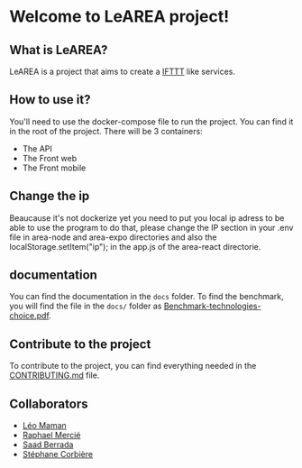 # Welcome to LeAREA project!

## What is LeAREA?

LeAREA is a project that aims to create a [IFTTT](https://ifttt.com/) like services.

## How to use it?
You'll need to use the docker-compose file to run the project.
You can find it in the root of the project.
There will be 3 containers:
- The API
- The Front web
- The Front mobile


## Change the ip
Beaucause it's not dockerize yet you need to put you local ip adress to be able to use the program
to do that, please change the IP section in your .env file in area-node and area-expo directories and also the
localStorage.setItem("ip"); in the app.js of the area-react directorie.

## documentation
You can find the documentation in the `docs` folder.
To find the benchmark, you will find the file in the `docs/` folder as [Benchmark-technologies-choice.pdf](docs/Benchmark-technologies-choice.pdf).

## Contribute to the project
To contribute to the project, you can find everything needed in the [CONTRIBUTING.md](docs/CONTRIBUTE.md) file.


## Collaborators
- [Léo Maman](https://github.com/mangasteak)
- [Raphael Mercié](https://github.com/raphaelMrci)
- [Saad Berrada](https://github.com/Codrux2200)
- [Stéphane Corbière](https://github.com/STCB)
